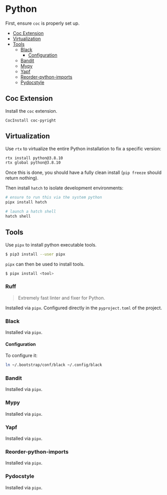 # Python

First, ensure `coc` is properly set up.

* [Coc Extension](#coc-extension)
* [Virtualization](#virtualization)
* [Tools](#tools)
  * [Black](#black)
    * [Configuration](#configuration)
  * [Bandit](#bandit)
  * [Mypy](#mypy)
  * [Yapf](#yapf)
  * [Reorder-python-imports](#reorder-python-imports)
  * [Pydocstyle](#pydocstyle)

## Coc Extension

Install the `coc` extension.

```viml
CocInstall coc-pyright
```

## Virtualization

Use `rtx` to virtualize the entire Python installation to fix a specific version:

```bash
rtx install python@3.8.10
rtx global python@3.8.10
```

Once this is done, you should have a fully clean install (`pip freeze` should return nothing).

Then install `hatch` to isolate development environments:

```bash
# ensure to run this via the system python
pipx install hatch
```

```bash
# launch a hatch shell
hatch shell
```

## Tools

Use `pipx` to install python executable tools.

```sh
$ pip3 install --user pipx
```

`pipx` can then be used to install tools.

```sh
$ pipx install <tool>
```

### Ruff

> Extremely fast linter and fixer for Python.

Installed via `pipx`. Configured directly in the `pyproject.toml` of the project.

### Black

Installed via `pipx`.

#### Configuration

To configure it:

```bash
ln ~/.bootstrap/conf/black ~/.config/black
```

### Bandit

Installed via `pipx`.

### Mypy

Installed via `pipx`.

### Yapf

Installed via `pipx`.

### Reorder-python-imports

Installed via `pipx`.

### Pydocstyle

Installed via `pipx`.
